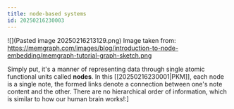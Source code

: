 ```yaml
---
title: node-based systems
id: 20250216230003
---
```

![](Pasted image 20250216213129.png)
Image taken from: https://memgraph.com/images/blog/introduction-to-node-embedding/memgraph-tutorial-graph-sketch.png

Simply put, it's a manner of representing data through single atomic functional units called **nodes**. In this [[20250216230001|PKM]], each node is a single note, the formed links denote a connection between one's note content and the other. There are no hierarchical order of information, which is similar to how our human brain works!:]
